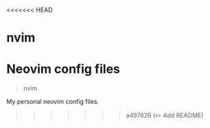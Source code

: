 <<<<<<< HEAD
# nvim
Neovim config files
=======
> nvim

My personal neovim config files.
>>>>>>> a497826 (:pencil2: Add README)
